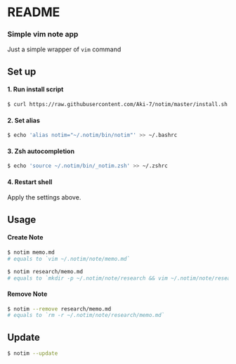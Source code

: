 # README

### Simple vim note app

Just a simple wrapper of `vim` command

## Set up

#### 1. Run install script

```sh
$ curl https://raw.githubusercontent.com/Aki-7/notim/master/install.sh | sh
```

#### 2. Set alias

```sh
$ echo 'alias notim="~/.notim/bin/notim"' >> ~/.bashrc
```

#### 3. Zsh autocompletion

```sh
$ echo 'source ~/.notim/bin/_notim.zsh' >> ~/.zshrc
```

#### 4. Restart shell

Apply the settings above.

## Usage

#### Create Note

```sh
$ notim memo.md
# equals to `vim ~/.notim/note/memo.md`
```

```sh
$ notim research/memo.md 
# equals to `mkdir -p ~/.notim/note/research && vim ~/.notim/note/research/memo.md`
```

#### Remove Note

```sh
$ notim --remove research/memo.md
# equals to `rm -r ~/.notim/note/research/memo.md`
```

## Update

```sh
$ notim --update
```
